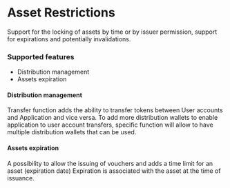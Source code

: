 # Asset Restrictions 
Support for the locking of assets by time or by issuer permission, support for expirations and potentially invalidations.

### Supported features
* Distribution management
* Assets expiration

#### Distribution management
Transfer function adds the ability to transfer tokens between User accounts and Application and vice versa. To add more distribution wallets to enable application to user account transfers, specific function will allow to have multiple distribution wallets that can be used.

#### Assets expiration
A possibility to allow the issuing of vouchers and adds a time limit for an asset (expiration date) Expiration is associated with the asset at the time of issuance.
